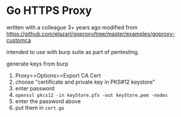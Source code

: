 # Go HTTPS Proxy

written with a colleague 3+ years ago
modified from https://github.com/elazarl/goproxy/tree/master/examples/goproxy-customca

intended to use with burp suite as part of pentesting.

generate keys from burp

1. Proxy>>Options>>Export CA Cert
2. choose "certificate and private key in PKS#12 keystore"
3. enter password
4. `openssl pkcs12 -in keyStore.pfx -out keyStore.pem -nodes`
5. enter the password above
6. put them in `cert.go`
